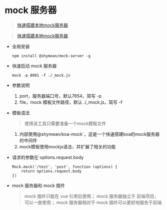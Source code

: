 # mock 服务器

> [快速搭建本地mock服务器](https://blog.csdn.net/weixin_34138521/article/details/91442613)

> [快速搭建本地mock服务器](https://juejin.im/post/5cafdf03f265da0380435d6c)

* 全局安装
    ~~~    
    npm install @shymean/mock-server -g
    ~~~

* 快速启动 mock 服务器
    ~~~
    mock -p 8081 -f ./_mock.js
     ~~~
* 参数说明
    1. port，服务器端口号，默认7654，简写 -p
    2. file，mock 模板文件路径，默认 ./_mock.js，简写 -f

* 模板语法
    > 使用该工具只需要准备一个mock模板文件
    1. 内部使用@shymean/koa-mock`，这是一个快速搭建koa的mock服务器的中间件
    2. mock模板使用mockjs语法，并扩展了相关的功能
    
* 请求的参数在 options.request.body
    ~~~
    Mock.mock('/test', 'post', function (options) {
        return options.request.body
    })
    ~~~

* mock 服务器和 mock 插件

    >mock 插件只能在 vue 引用后使用；
    mock 服务器独立于 前端项目，可以一直使用；
    mock 服务器相对于 mock 插件可以更好地服务于前端
